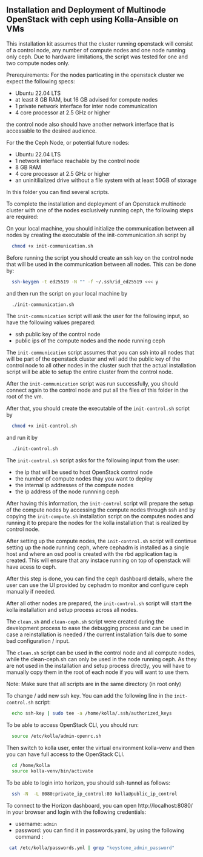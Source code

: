 
## Installation and Deployment of Multinode OpenStack with ceph using Kolla-Ansible on VMs

This installation kit assumes that the cluster running openstack will consist of a control node, any number of compute nodes and one node running only ceph. Due to hardware limitations, the script was tested for one and two compute nodes only. 

Prerequirements: 
For the nodes particating in the openstack cluster we expect the following specs:
- Ubuntu 22.04 LTS
- at least 8 GB RAM, but 16 GB advised for compute nodes
- 1 private network interface for inter node communication
- 4 core processor at 2.5 GHz or higher

the control node also should have another network interface that is accessable to the desired audience.



For the the Ceph Node, or potential future nodes:
- Ubuntu 22.04 LTS
- 1 network interface reachable by the control node
- 8 GB RAM
- 4 core processor at 2.5 GHz or higher
- an uninitilialized drive without a file system with at least 50GB of storage



In this folder you can find several scripts. 

To complete the installation and deployment of an Openstack multinode cluster with one of the nodes exclusively running ceph, the following steps are required:

On your local machine, you should initialize the communication between all nodes by creating the executable of the init-communication.sh script by
```bash
  chmod +x init-communication.sh
```

Before running the script you should create an ssh key on the control node that will be used in the communication between all nodes. This can be done by:
```bash
  ssh-keygen -t ed25519 -N "" -f ~/.ssh/id_ed25519 <<< y
```

and then run the script on your local machine by 
```bash
  ./init-communication.sh
```

The `init-communication` script will ask the user for the following input, so have the following values prepared:
- ssh public key of the control node
- public ips of the compute nodes and the node running ceph

The `init-communication` script assumes that you can ssh into all nodes that will be part of the openstack cluster and will add the public key of the control node to all other nodes in the cluster such that the actual installation script will be able to setup the entire cluster from the control node. 

After the `init-communication` script was run successfully, you should connect again to the control node and put all the files of this folder in the root of the vm. 

After that, you should create the executable of the `init-control.sh` script by
```bash
  chmod +x init-control.sh
```
and run it by 
```bash
  ./init-control.sh
```

The `init-control.sh` script asks for the following input from the user:
- the ip that will be used to host OpenStack control node 
- the number of compute nodes thay you want to deploy
- the internal ip addresses of the compute nodes
- the ip address of the node runnning ceph

After having this information, the `init-control` script will prepare the setup of the compute nodes by accessing the compute nodes through ssh and by copying the `init-compute.sh` installation script on the computes nodes and running it to prepare the nodes for the kolla installation that is realized by control node.  

After setting up the compute nodes, the `init-control.sh` script will continue setting up the node running ceph, where cephadm is installed as a single host and where an osd pool is created with the rbd application tag is created. This will ensure that any instace running on top of openstack will have acess to ceph. 

After this step is done, you can find the ceph dashboard details, where the user can use the UI provided by cephadm to monitor and configure ceph manually if needed. 

After all other nodes are prepared, the `init-control.sh` script will start the kolla installation and setup process across all nodes.


The `clean.sh` and `clean-ceph.sh` script were created during the development process to ease the debugging process and can be used in case a reinstallation is needed / the current installation fails due to some bad configuration / input.

The `clean.sh` script can be used in the control node and all compute nodes, while the clean-ceph.sh can only be used in the node running ceph. As they are not used in the installation and setup process directly, you will have to manually copy them in the root of each node if you will want to use them. 

Note: Make sure that all scripts are in the same directory (in root only)

To change / add new ssh key. You can add the following line in the `init-control.sh` script:
```bash
  echo ssh-key | sudo tee -a /home/kolla/.ssh/authorized_keys
```

To be able to access OpenStack CLI, you should run: 
```bash
  source /etc/kolla/admin-openrc.sh 
```

Then switch to kolla user, enter the virtual environment kolla-venv and then you can have full access to the OpenStack CLI.
```bash
  cd /home/kolla
  source kolla-venv/bin/activate
```

To be able to login into horizon, you should ssh-tunnel as follows:
```bash
  ssh -N  -L 8080:private_ip_control:80 kolla@public_ip_control
```

To connect to the Horizon dashboard, you can open http://localhost:8080/ in your browser and login with the following credentials:
- username: `admin`
- password: you can find it in passwords.yaml, by using the following command :
 ```bash
  cat /etc/kolla/passwords.yml | grep "keystone_admin_password"
```